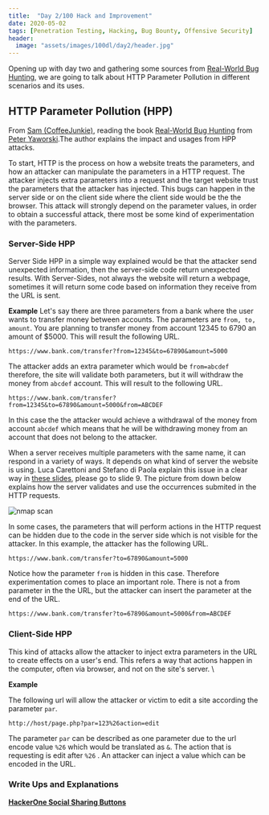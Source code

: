 ```yaml
---
title:  "Day 2/100 Hack and Improvement"
date: 2020-05-02
tags: [Penetration Testing, Hacking, Bug Bounty, Offensive Security]
header: 
  image: "assets/images/100dl/day2/header.jpg"
---
```


Opening up with day two and gathering some sources from [Real-World Bug Hunting](https://www.amazon.com/Real-World-Bug-Hunting-Field-Hacking-ebook/dp/B072SQZ2LG), we are going to talk about HTTP Parameter Pollution in different scenarios and its uses.

## HTTP Parameter Pollution (HPP)
From [Sam (CoffeeJunkie)](https://twitter.com/coffeejunkiee_), reading the book [Real-World Bug Hunting](https://www.amazon.com/Real-World-Bug-Hunting-Field-Hacking-ebook/dp/B072SQZ2LG) from [Peter Yaworski](https://twitter.com/yaworsk).The author explains the impact and usages from HPP attacks. 

To start, HTTP is the process on how a website treats the parameters, and how an attacker can manipulate the parameters in a HTTP request. The attacker injects extra parameters into a request and the target website trust the parameters that the attacker has injected. This bugs can happen in the server side or on the client side where the client side would be the the browser. This attack will strongly depend on the parameter values, in order to obtain a successful attack, there most be some kind of experimentation with the parameters. 

### Server-Side HPP
Server Side HPP in a simple way explained would be that the attacker send unexpected information, then the server-side code return unexpected results. With Server-Sides, not always the website will return a webpage, sometimes it will return some code based on information they receive from the URL is sent. 

**Example**
Let's say there are three parameters from a bank where the user wants to transfer money between accounts. The parameters are ```from, to, amount```. You are planning to transfer money from account 12345 to 6790 an amount of $5000. This will result the following URL. 
```
https://www.bank.com/transfer?from=12345&to=67890&amount=5000
```
The attacker adds an extra parameter which would be ```from=abcdef``` therefore, the site will validate both parameters, but it will withdraw the money from ```abcdef``` account. This will result to the following URL. 
```
https://www.bank.com/transfer?from=12345&to=67890&amount=5000&from=ABCDEF
```
In this case the the attacker would achieve a withdrawal of the money from account ```abcdef``` which means that he will be withdrawing money from an account that does not belong to the attacker. 

When a server receives multiple parameters with the same name, it can respond in a variety of ways. It depends on what kind of server the website is using. Luca Carettoni and Stefano di Paola explain this issue in a clear way in [these slides](https://www.slideshare.net/magnologan/appsec-eu09-carettonidipaolav08), please go to slide 9. The picture from down below explains how the server validates and use the occurrences submited in the HTTP requests.

<img src="{{ site.url }}{{ site.baseurl }}/assets/images/100dl/day2/server-ocurrences.jpg" alt="nmap scan">

In some cases, the parameters that will perform actions in the HTTP request can be hidden due to the code in the server side which is not visible for the attacker. In this example, the attacker has the following URL.
```
https://www.bank.com/transfer?to=67890&amount=5000
```
Notice how the parameter ```from``` is hidden in this case. Therefore experimentation comes to place an important role. There is not a from parameter in the the URL, but the attacker can insert the parameter at the end of the URL. 
```
https://www.bank.com/transfer?to=67890&amount=5000&from=ABCDEF
```

### Client-Side HPP

This kind of attacks allow the attacker to inject extra parameters in the URL to create effects on a user's end. This refers a way that actions happen in the computer, often via browser, and not on the site's server. \

**Example**

The following url will allow the attacker or victim to edit a site according the parameter ```par```.
```
http://host/page.php?par=123%26action=edit
```
The parameter ```par``` can be described as one parameter due to the url encode value ```%26``` which would be translated as ```&```. The action that is requesting is edit after ```%26``` . An attacker can inject a value which can be encoded in the URL. 

### Write Ups and Explanations
[**HackerOne Social Sharing Buttons**](https://www.notion.so/HTTP-Parameter-Pollution-HPP-37ae5666ebfb4bc092cb2be349a2e6c7#4f7e37a7c4544af2b03015794695a04f)
